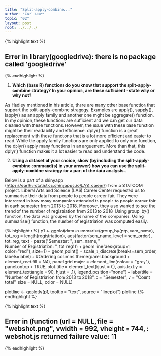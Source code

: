 ```yaml
---
title: "Split-apply-combine..."
author: "Earl Hur"
topic: "02"
layout: post
root: ../../../
---
```



{% highlight text %}
## Error in library(googledrive): there is no package called 'googledrive'
{% endhighlight %}

1. **Which (base R) functions do you know that support the split-apply-combine strategy? In your opinion, are these sufficient - state why or why not?**. 

As Hadley mentioned in his article, there are many other base function that support the split-apply-combine stragegy. Examples are apply(), sapply(), lapply() as an apply family and another one might be aggregate() function. In my opinion, these functions are sufficient and we can get our data cleaned with these functions. However, the issue with these base function might be their readability and efficience. dplyr() function is a great replacement with these functions that is a lot more efficient and easier to read. While the apply family functions are only applied to only one function, the dplyr() apply many functions in an arguement. More than that, this dplyr() function makes it a lot easier to read and understand the code.

2. **Using a dataset of your choice, show (by including the split-apply-combine command(s) in your answer) how you can use the split-apply-combine strategy for a part of the data analysis.**.

Below is a part of a shinyapp (https://earlhurstatistics.shinyapps.io/LAS_career/) from a STATCOM project. Liberal Arts and Science (LAS) Career Center requested us to summarise their data from people to people career fair. They were interested in how many companies attended to people to people career fair in each semester from 2013 to 2018. Moreover, they also wanted to see the trend of the number of registriation from 2013 to 2018. Using group_by() function, the data was grouped by the name of the companies. Using summarise() function, the number of registriation was computed easily.


{% highlight r %}
p1 <- ggplot(data=summarise(group_by(ptp, sem_name), tot_reg = length(registriation)), 
                 aes(factor(sem_name, level = sem_order), 
                     tot_reg, text = paste("Semester: ", sem_name, "<br>Number of Registriation: ", tot_reg))) + 
      geom_line(aes(group=1, color="red"), size=1) + 
      geom_point() +
      scale_x_discrete(breaks=sem_order,
                       labels=label) + #Ordering columns
      theme(panel.background = element_rect(fill = NA), 
            panel.grid.major = element_line(colour = "grey"), 
            panel.ontop = TRUE, 
            plot.title = element_text(hjust = 0),
            axis.text.y = element_text(angle = 90, hjust = .1), legend.position="none") + 
      labs(title = "Number of Registriation from 2013 to 2018", x = "Semester", y = "Count total", size = NULL, color = NULL)
    
plotline <- ggplotly(p1, tooltip = "text", source = "lineplot")
plotline
{% endhighlight %}



{% highlight text %}
## Error in (function (url = NULL, file = "webshot.png", vwidth = 992, vheight = 744, : webshot.js returned failure value: 11
{% endhighlight %}
